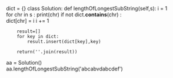 
dict = {}
class Solution:
    def lengthOfLongestSubString(self,s):
        i = 1       
        for chr in s :
            print(chr)
            if not dict.__contains__(chr) :              
                dict[chr] = i
                i += 1 
        
        result=[]
        for key in dict:
            result.insert(dict[key],key)              
        
        return(''.join(result))

    
aa = Solution()    
aa.lengthOfLongestSubString('abcabvdabcdef')
